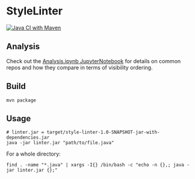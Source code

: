 # StyleLinter

[![Java CI with Maven](https://github.com/LogstonGradSchool/JhuJavaStyleLinter/actions/workflows/ci.yml/badge.svg)](https://github.com/LogstonGradSchool/JhuJavaStyleLinter/actions/workflows/ci.yml)

## Analysis

Check out the [Analysis.ipynb
JupyterNotebook](https://github.com/LogstonGradSchool/JhuJavaStyleLinter/blob/main/examples/Analysis.ipynb)
for details on common repos and how they compare in terms of visibility ordering.

## Build

```
mvn package
```

## Usage

```
# linter.jar = target/style-linter-1.0-SNAPSHOT-jar-with-dependencies.jar
java -jar linter.jar "path/to/file.java"
```

For a whole directory:

```
find . -name "*.java" | xargs -I{} /bin/bash -c "echo -n {},; java -jar linter.jar {};"
```
